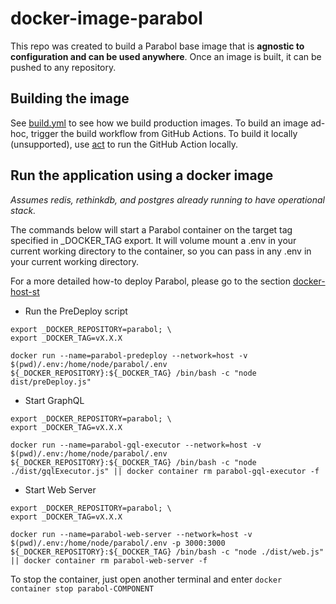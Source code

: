 # docker-image-parabol

This repo was created to build a Parabol base image that is **agnostic to configuration and can be used anywhere**. Once an image is built, it can be pushed to any repository.

## Building the image

See [build.yml](../../../.github/workflows/build.yml) to see how we build production images.
To build an image ad-hoc, trigger the build workflow from GitHub Actions.
To build it locally (unsupported), use [act](https://github.com/nektos/act) to run the GitHub Action locally.

## Run the application using a docker image

_Assumes redis, rethinkdb, and postgres already running to have operational stack._

The commands below will start a Parabol container on the target tag specified in \_DOCKER_TAG export. It will volume mount a .env in your current working directory to the container, so you can pass in any .env in your current working directory.

For a more detailed how-to deploy Parabol, please go to the section [docker-host-st](https://github.com/ParabolInc/parabol/tree/master/docker/stacks/single-tenant-host/)

- Run the PreDeploy script

```commandLine
export _DOCKER_REPOSITORY=parabol; \
export _DOCKER_TAG=vX.X.X

docker run --name=parabol-predeploy --network=host -v $(pwd)/.env:/home/node/parabol/.env ${_DOCKER_REPOSITORY}:${_DOCKER_TAG} /bin/bash -c "node dist/preDeploy.js"
```

- Start GraphQL

```commandLine
export _DOCKER_REPOSITORY=parabol; \
export _DOCKER_TAG=vX.X.X

docker run --name=parabol-gql-executor --network=host -v $(pwd)/.env:/home/node/parabol/.env ${_DOCKER_REPOSITORY}:${_DOCKER_TAG} /bin/bash -c "node ./dist/gqlExecutor.js" || docker container rm parabol-gql-executor -f
```

- Start Web Server

```commandLine
export _DOCKER_REPOSITORY=parabol; \
export _DOCKER_TAG=vX.X.X

docker run --name=parabol-web-server --network=host -v $(pwd)/.env:/home/node/parabol/.env -p 3000:3000 ${_DOCKER_REPOSITORY}:${_DOCKER_TAG} /bin/bash -c "node ./dist/web.js" || docker container rm parabol-web-server -f
```

To stop the container, just open another terminal and enter `docker container stop parabol-COMPONENT`
